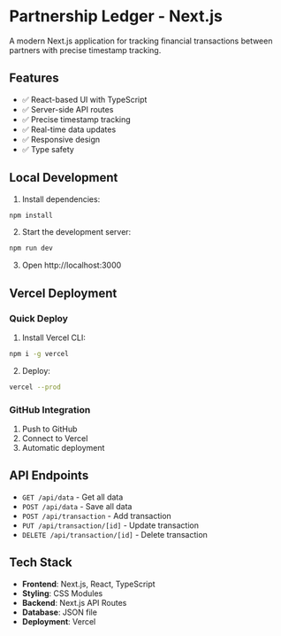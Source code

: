 # Partnership Ledger - Next.js

A modern Next.js application for tracking financial transactions between partners with precise timestamp tracking.

## Features

- ✅ React-based UI with TypeScript
- ✅ Server-side API routes
- ✅ Precise timestamp tracking
- ✅ Real-time data updates
- ✅ Responsive design
- ✅ Type safety

## Local Development

1. Install dependencies:
```bash
npm install
```

2. Start the development server:
```bash
npm run dev
```

3. Open http://localhost:3000

## Vercel Deployment

### Quick Deploy

1. Install Vercel CLI:
```bash
npm i -g vercel
```

2. Deploy:
```bash
vercel --prod
```

### GitHub Integration

1. Push to GitHub
2. Connect to Vercel
3. Automatic deployment

## API Endpoints

- `GET /api/data` - Get all data
- `POST /api/data` - Save all data
- `POST /api/transaction` - Add transaction
- `PUT /api/transaction/[id]` - Update transaction
- `DELETE /api/transaction/[id]` - Delete transaction

## Tech Stack

- **Frontend**: Next.js, React, TypeScript
- **Styling**: CSS Modules
- **Backend**: Next.js API Routes
- **Database**: JSON file
- **Deployment**: Vercel
